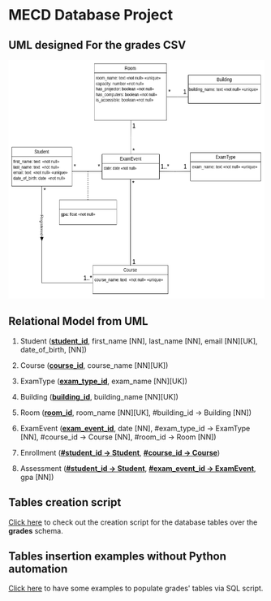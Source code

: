# MECD Database Project

## UML designed For the grades CSV
<img src="uml.png" with="600px" height="470px">

## Relational Model from UML
1. Student (<u>**student_id**</u>, first_name [NN], last_name [NN], email [NN][UK], date_of_birth, [NN])

2. Course (<u>**course_id**</u>, course_name [NN][UK])

3. ExamType (<u>**exam_type_id**</u>, exam_name [NN][UK])

4. Building (<u>**building_id**</u>, building_name [NN][UK])

5. Room (<u>**room_id**</u>, room_name [NN][UK], #building_id -> Building [NN])

6. ExamEvent (<u>**exam_event_id**</u>, date [NN], #exam_type_id -> ExamType [NN], 
	   #course_id -> Course [NN], #room_id -> Room [NN])

7. Enrollment (<u>**#student_id -> Student**</u>, <u>**#course_id -> Course**</u>)

8. Assessment (<u>**#student_id -> Student**</u>, <u>**#exam_event_id -> ExamEvent**</u>, gpa [NN])

## Tables creation script
[Click here](grades.sql) to check out the creation script for the database tables over the **grades** schema.

## Tables insertion examples without Python automation
[Click here](insert_examples.sql) to have some examples to populate grades' tables via SQL script.





